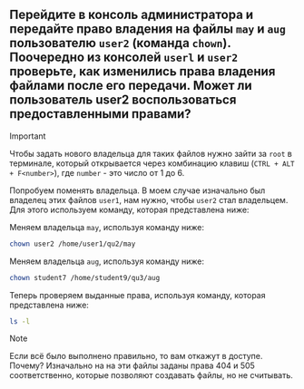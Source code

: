 ## Перейдите в консоль администратора и передайте право владения на файлы `may` и `aug` пользователю `user2` (команда `chown`). Поочередно из консолей `userl` и `user2` проверьте, как изменились права владения файлами после его передачи. Может ли пользователь user2 воспользоваться предоставленными правами?

> [!IMPORTANT]
> Чтобы задать нового владельца для таких файлов нужно зайти за `root` в терминале, который открывается через комбинацию клавиш (`CTRL + ALT + F<number>`), где `number` - это число от 1 до 6.  

Попробуем поменять владельца. В моем случае изначально был владелец этих файлов `user1`, нам нужно, чтобы `user2` стал владельцем. Для этого используем команду, которая представлена ниже:

Меняем владельца `may`, используя команду ниже: 

```bash
chown user2 /home/user1/qu2/may
```

Меняем владельца `aug`, используя команду ниже: 

```bash
chown student7 /home/student9/qu3/aug
```

Теперь проверяем выданные права, используя команду, которая представлена ниже: 

```bash
ls -l
```

> [!NOTE]
> Если всё было выполнено правильно, то вам откажут в доступе. Почему?
> Изначально на на эти файлы заданы права 404 и 505 соответственно, которые позволяют создавать файлы, но не считывать.
